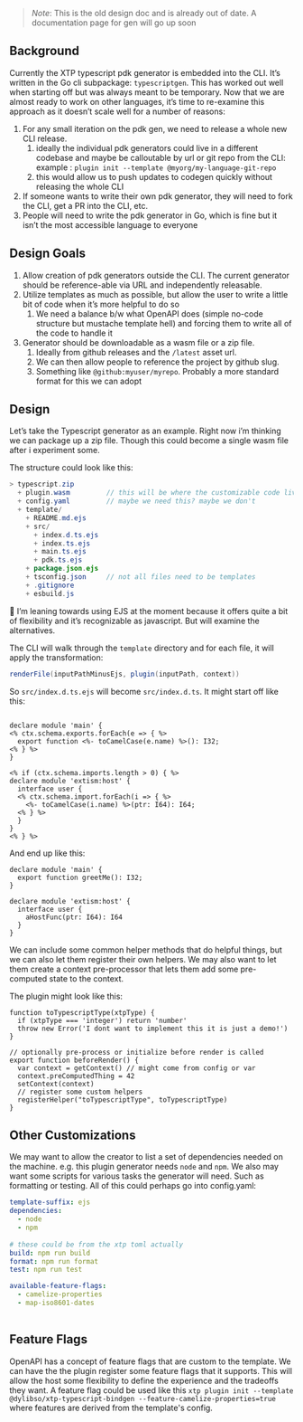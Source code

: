 > *Note*: This is the old design doc and is already out of date.
> A documentation page for gen will go up soon

## Background

Currently the XTP typescript pdk generator is embedded into the CLI.
It’s written in the Go cli subpackage: `typescriptgen`. This has worked out well when
starting off but was always meant to be temporary. Now that we are almost ready to work
on other languages, it’s time to re-examine this approach as it doesn’t scale well for a
number of reasons:

1. For any small iteration on the pdk gen, we need to release a whole new CLI release.
    1. ideally the individual pdk generators could live in a different codebase and maybe be calloutable by url or git repo from the CLI: example : `plugin init --template @myorg/my-language-git-repo` 
    2. this would allow us to push updates to codegen quickly without releasing the whole CLI
2. If someone wants to write their own pdk generator, they will need to fork the CLI, get a PR into the CLI, etc.
3. People will need to write the pdk generator in Go, which is fine but it isn’t the most accessible language to everyone


## Design Goals

1. Allow creation of pdk generators outside the CLI. The current generator should be reference-able via URL and independently releasable.
2. Utilize templates as much as possible, but allow the user to write a little bit of code when it’s more helpful to do so
    1. We need a balance b/w what OpenAPI does (simple no-code structure but mustache template hell) and forcing them to write all of the code to handle it
3. Generator should be downloadable as a wasm file or a zip file.
    1. Ideally from github releases and the `/latest` asset url.
    2. We can then allow people to reference the project by github slug.
    3. Something like `@github:myuser/myrepo`. Probably a more standard format for this we can adopt


## Design

Let’s take the Typescript generator as an example. Right now i’m thinking we can package up a zip file. Though this could become a single wasm file after i experiment some.

The structure could look like this:

```java
> typescript.zip
  + plugin.wasm         // this will be where the customizable code lives
  + config.yaml         // maybe we need this? maybe we don't
  + template/
    + README.md.ejs
    + src/
      + index.d.ts.ejs  
      + index.ts.ejs
      + main.ts.ejs
      + pdk.ts.ejs
    + package.json.ejs
    + tsconfig.json     // not all files need to be templates 
    + .gitignore
    + esbuild.js
```

<aside>
📝 I’m leaning towards using EJS at the moment because it offers quite a bit of flexibility and it’s recognizable as javascript. But will examine the alternatives.

</aside>

The CLI will walk through the `template` directory and for each file, it will apply the transformation:

```java
renderFile(inputPathMinusEjs, plugin(inputPath, context))
```

So `src/index.d.ts.ejs` will become `src/index.d.ts`. It might start off like this:

```tsx

declare module 'main' {
<% ctx.schema.exports.forEach(e => { %>
  export function <%- toCamelCase(e.name) %>(): I32;
<% } %>
}

<% if (ctx.schema.imports.length > 0) { %>
declare module 'extism:host' {
  interface user {
  <% ctx.schema.import.forEach(i => { %>
    <%- toCamelCase(i.name) %>(ptr: I64): I64;
  <% } %>
  }
}
<% } %>
```

And end up like this:

```tsx
declare module 'main' {
  export function greetMe(): I32;
}

declare module 'extism:host' {
  interface user {
    aHostFunc(ptr: I64): I64
  }
}
```

We can include some common helper methods that do helpful things, but we can also let them register their own helpers. We may also want to let them create a context pre-processor that lets them add some pre-computed state to the context.

The plugin might look like this:

```tsx
function toTypescriptType(xtpType) {
  if (xtpType === 'integer') return 'number'
  throw new Error('I dont want to implement this it is just a demo!')
}

// optionally pre-process or initialize before render is called
export function beforeRender() {
  var context = getContext() // might come from config or var
  context.preComputedThing = 42
  setContext(context)
  // register some custom helpers
  registerHelper("toTypescriptType", toTypescriptType)  
}
```

## Other Customizations

We may want to allow the creator to list a set of dependencies needed on the machine. e.g. this plugin generator needs `node` and `npm`. We also may want some scripts for various tasks the generator will need. Such as formatting or testing. All of this could perhaps go into config.yaml:

```yaml
template-suffix: ejs
dependencies:
  - node
  - npm
  
# these could be from the xtp toml actually
build: npm run build
format: npm run format
test: npm run test

available-feature-flags:
  - camelize-properties
  - map-iso8601-dates
  
```

## Feature Flags

OpenAPI has a concept of feature flags that are custom to the template. We can have the the plugin register some feature flags that it supports. This will allow the host some flexibility to define the experience and the tradeoffs they want.
A feature flag could be used like this `xtp plugin init --template @dylibso/xtp-typescript-bindgen --feature-camelize-properties=true`
where features are derived from the template's config.

